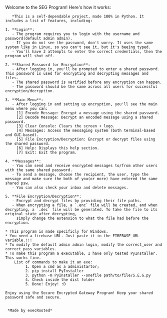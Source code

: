  Welcome to the SEG Program! Here's how it works:

       *This is a self-dependable project, made 100% in Python. It includes a list of features, including:

    1. **Login**:
       - The program requires you to login with the username and password(default admin admin).
       - If you do not see the password, don't worry. It uses the same system like in Linux, so you can't see it, but it's beeing typed.
       - You'll have 3 attempts to enter the correct credentials, then the program will shut off.

    2. **Shared Password for Encryption**:
       - After logging in, you'll be prompted to enter a shared password. This password is used for encrypting and decrypting messages and files.
       - The shared password is verified before any encryption can happen.
       - The password should be the same across all users for successful encryption/decryption.

    3. **Main Menu**:
       - After logging in and setting up encryption, you'll see the main menu where you can:
         [1] Encode Message: Encrypt a message using the shared password.
         [2] Decode Message: Decrypt an encoded message using a shared password.
         [3] Clear Console: Clears the screen + logo.
         [4] Messages: Access the messaging system (both terminal-based and GUI-based).
         [5] File Encryption/Decryption: Encrypt or decrypt files using the shared password.
         [6] Help: Displays this help section.
         [7] Exit: Exit the program.

    4. **Messages**:
       - You can send and receive encrypted messages to/from other users with the same shared password.
       - To send a message, choose the recipient, the user, type the message and make sure the both of you(or more) have entered the same shared psw.
       - You can also check your inbox and delete messages.

    5. **File Encryption/Decryption**:
       - Encrypt and decrypt files by providing their file paths.
       - When encrypting a file, a `.enc` file will be created, and when decrypting, a `.dec` file will be generated. To take the file to its original state after decrypting,
         simply change the extension to what the file had before the encryption.

    * This program is made specificly for Windows.
    * You need a firebase URL. Just paste it in the FIREBASE_URL variable.!!!
    * To modify the default admin admin login, modify the correct_user and correct_pass variables.
    * To make this program a executable, I have only tested PyInstaller. This works fine. 
        List of commands to make it an exe:
             1. Open a cmd as a administartor;
             2. pip install PyInstaller
             3. python -m PyInstaller --onefile path/to/file/S.E.G.py
             4. Check inside the dist folder
             5. Done! Enjoy! :D
    
    Enjoy using the Secure Encrypted Gateway Program! Keep your shared password safe and secure.  
      
    
     *Made by execRooted*
